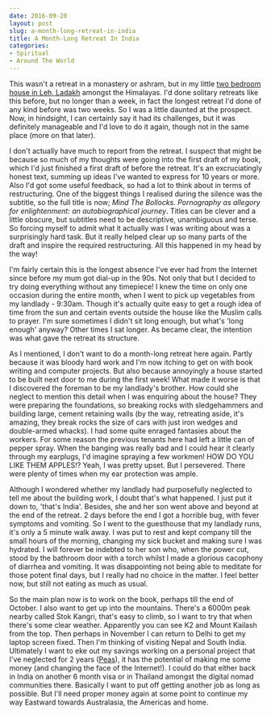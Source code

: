 ```yaml
---
date: 2016-09-20
layout: post
slug: a-month-long-retreat-in-india
title: A Month-Long Retreat In India
categories:
- Spiritual
- Around The World
---
```


This wasn't a retreat in a monastery or ashram, but in my little [two bedroom house in Leh, Ladakh](/living-in-the-himalayas) amongst the Himalayas. I'd done solitary retreats like this before, but no longer than a week, in fact the longest retreat I'd done of any kind before was two weeks. So I was a little daunted at the prospect. Now, in hindsight, I can certainly say it had its challenges, but it was definitely manageable and I'd love to do it again, though not in the same place (more on that later).

I don't actually have much to report from the retreat. I suspect that might be because so much of my thoughts were going into the first draft of my book, which I'd just finished a first draft of before the retreat. It's an excruciatingly honest text, summing up ideas I've wanted to express for 10 years or more. Also I'd got some useful feedback, so had a lot to think about in terms of restructuring. One of the biggest things I realised during the silence was the subtitle, so the full title is now; *Mind The Bollocks. Pornography as allegory for enlightenment: an autobiographical journey*. Titles can be clever and a little obscure, but subtitles need to be descriptive, unambiguous and terse. So forcing myself to admit what it actually was I was writing about was a surprisingly hard task. But it really helped clear up so many parts of the draft and inspire the required restructuring. All this happened in my head by the way!

I'm fairly certain this is the longest absence I've ever had from the Internet since before my mum got dial-up in the 90s. Not only that but I decided to try doing everything without any timepiece! I knew the time on only one occasion during the entire month, when I went to pick up vegetables from my landlady - 9:30am. Though it's actually quite easy to get a rough idea of time from the sun and certain events outside the house like the Muslim calls to prayer. I'm sure sometimes I didn't sit long enough, but what's 'long enough' anyway? Other times I sat longer. As became clear, the intention was what gave the retreat its structure.

As I mentioned, I don't want to do a month-long retreat here again. Partly because it was bloody hard work and I'm now itching to get on with book writing and computer projects. But also because annoyingly a house started to be built next door to me during the first week! What made it worse is that I discovered the foreman to be my landlady's brother. How could she neglect to mention this detail when I was enquiring about the house? They were preparing the foundations, so breaking rocks with sledgehammers and building large, cement retaining walls (by the way, retreating aside, it's amazing, they break rocks the size of cars with just iron wedges and double-armed whacks). I had some quite enraged fantasies about the workers. For some reason the previous tenants here had left a little can of pepper spray. When the banging was really bad and I could hear it clearly through my earplugs, I'd imagine spraying a few workmen! HOW DO YOU LIKE THEM APPLES!? Yeah, I was pretty upset. But I persevered. There were plenty of times when my ear protection was ample.

Although I wondered whether my landlady had purposefully neglected to tell me about the building work, I doubt that's what happened. I just put it down to, 'that's India'. Besides, she and her son went above and beyond at the end of the retreat. 2 days before the end I got a horrible bug, with fever symptoms and vomiting. So I went to the guesthouse that my landlady runs, it's only a 5 minute walk away. I was put to rest and kept company till the small hours of the morning, changing my sick bucket and making sure I was hydrated. I will forever be indebted to her son who, when the power cut, stood by the bathroom door with a torch whilst I made a glorious cacophony of diarrhea and vomiting. It was disappointing not being able to meditate for those potent final days, but I really had no choice in the matter. I feel better now, but still not eating as much as usual.

So the main plan now is to work on the book, perhaps till the end of October. I also want to get up into the mountains. There's a 6000m peak nearby called Stok Kangri, that's easy to climb, so I want to try that when there's some clear weather. Apparently you can see K2 and Mount Kailash from the top. Then perhaps in November I can return to Delhi to get my laptop screen fixed. Then I'm thinking of visiting Nepal and South India. Ultimately I want to eke out my savings working on a personal project that I've neglected for 2 years ([Peas](https://github.com/tombh/peas)), it has the potential of making me some money (and changing the face of the Internet!). I could do that either back in India on another 6 month visa or in Thailand amongst the digital nomad communities there. Basically I want to put off getting another job as long as possible. But I'll need proper money again at some point to continue my way Eastward towards Australasia, the Americas and home.
